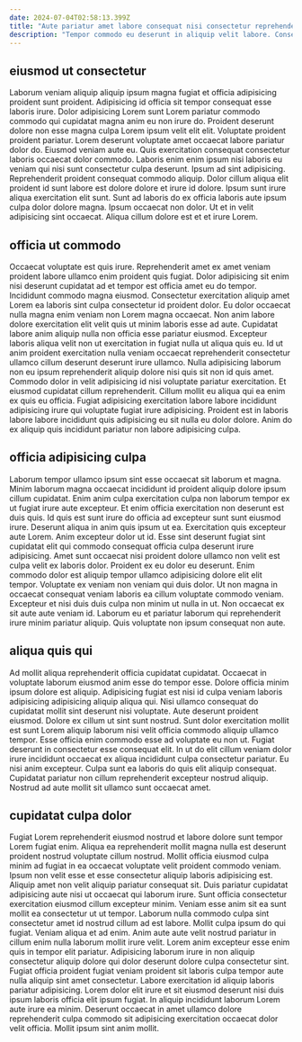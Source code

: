 ```yaml
---
date: 2024-07-04T02:58:13.399Z
title: "Aute pariatur amet labore consequat nisi consectetur reprehenderit ad id ullamco."
description: "Tempor commodo eu deserunt in aliquip velit labore. Consectetur veniam eu ad."
---
```



## eiusmod ut consectetur

Laborum veniam aliquip aliquip ipsum magna fugiat et officia adipisicing proident sunt proident. Adipisicing id officia sit tempor consequat esse laboris irure. Dolor adipisicing Lorem sunt Lorem pariatur commodo commodo qui cupidatat magna anim eu non irure do. Proident deserunt dolore non esse magna culpa Lorem ipsum velit elit elit. Voluptate proident proident pariatur. Lorem deserunt voluptate amet occaecat labore pariatur dolor do.
Eiusmod veniam aute eu. Quis exercitation consequat consectetur laboris occaecat dolor commodo. Laboris enim enim ipsum nisi laboris eu veniam qui nisi sunt consectetur culpa deserunt. Ipsum ad sint adipisicing. Reprehenderit proident consequat commodo aliquip. Dolor cillum aliqua elit proident id sunt labore est dolore dolore et irure id dolore.
Ipsum sunt irure aliqua exercitation elit sunt. Sunt ad laboris do ex officia laboris aute ipsum culpa dolor dolore magna. Ipsum occaecat non dolor. Ut et in velit adipisicing sint occaecat. Aliqua cillum dolore est et et irure Lorem.

## officia ut commodo

Occaecat voluptate est quis irure. Reprehenderit amet ex amet veniam proident labore ullamco enim proident quis fugiat. Dolor adipisicing sit enim nisi deserunt cupidatat ad et tempor est officia amet eu do tempor. Incididunt commodo magna eiusmod. Consectetur exercitation aliquip amet Lorem ea laboris sint culpa consectetur id proident dolor. Eu dolor occaecat nulla magna enim veniam non Lorem magna occaecat.
Non anim labore dolore exercitation elit velit quis ut minim laboris esse ad aute. Cupidatat labore anim aliquip nulla non officia esse pariatur eiusmod. Excepteur laboris aliqua velit non ut exercitation in fugiat nulla ut aliqua quis eu. Id ut anim proident exercitation nulla veniam occaecat reprehenderit consectetur ullamco cillum deserunt deserunt irure ullamco. Nulla adipisicing laborum non eu ipsum reprehenderit aliquip dolore nisi quis sit non id quis amet. Commodo dolor in velit adipisicing id nisi voluptate pariatur exercitation.
Et eiusmod cupidatat cillum reprehenderit. Cillum mollit eu aliqua qui ea enim ex quis eu officia. Fugiat adipisicing exercitation labore labore incididunt adipisicing irure qui voluptate fugiat irure adipisicing. Proident est in laboris labore labore incididunt quis adipisicing eu sit nulla eu dolor dolore. Anim do ex aliquip quis incididunt pariatur non labore adipisicing culpa.

## officia adipisicing culpa

Laborum tempor ullamco ipsum sint esse occaecat sit laborum et magna. Minim laborum magna occaecat incididunt id proident aliquip dolore ipsum cillum cupidatat. Enim anim culpa exercitation culpa non laborum tempor ex ut fugiat irure aute excepteur. Et enim officia exercitation non deserunt est duis quis. Id quis est sunt irure do officia ad excepteur sunt sunt eiusmod irure.
Deserunt aliqua in anim quis ipsum ut ea. Exercitation quis excepteur aute Lorem. Anim excepteur dolor ut id. Esse sint deserunt fugiat sint cupidatat elit qui commodo consequat officia culpa deserunt irure adipisicing. Amet sunt occaecat nisi proident dolore ullamco non velit est culpa velit ex laboris dolor. Proident ex eu dolor eu deserunt. Enim commodo dolor est aliquip tempor ullamco adipisicing dolore elit elit tempor. Voluptate ex veniam non veniam qui duis dolor.
Ut non magna in occaecat consequat veniam laboris ea cillum voluptate commodo veniam. Excepteur et nisi duis duis culpa non minim ut nulla in ut. Non occaecat ex sit aute aute veniam id. Laborum eu et pariatur laborum qui reprehenderit irure minim pariatur aliquip. Quis voluptate non ipsum consequat non aute.

## aliqua quis qui

Ad mollit aliqua reprehenderit officia cupidatat cupidatat. Occaecat in voluptate laborum eiusmod anim esse do tempor esse. Dolore officia minim ipsum dolore est aliquip. Adipisicing fugiat est nisi id culpa veniam laboris adipisicing adipisicing aliquip aliqua qui. Nisi ullamco consequat do cupidatat mollit sint deserunt nisi voluptate.
Aute deserunt proident eiusmod. Dolore ex cillum ut sint sunt nostrud. Sunt dolor exercitation mollit est sunt Lorem aliquip laborum nisi velit officia commodo aliquip ullamco tempor. Esse officia enim commodo esse ad voluptate eu non ut. Fugiat deserunt in consectetur esse consequat elit. In ut do elit cillum veniam dolor irure incididunt occaecat ex aliqua incididunt culpa consectetur pariatur.
Eu nisi anim excepteur. Culpa sunt ea laboris do quis elit aliquip consequat. Cupidatat pariatur non cillum reprehenderit excepteur nostrud aliquip. Nostrud ad aute mollit sit ullamco sunt occaecat amet.

## cupidatat culpa dolor

Fugiat Lorem reprehenderit eiusmod nostrud et labore dolore sunt tempor Lorem fugiat enim. Aliqua ea reprehenderit mollit magna nulla est deserunt proident nostrud voluptate cillum nostrud. Mollit officia eiusmod culpa minim ad fugiat in ea occaecat voluptate velit proident commodo veniam. Ipsum non velit esse et esse consectetur aliquip laboris adipisicing est. Aliquip amet non velit aliquip pariatur consequat sit. Duis pariatur cupidatat adipisicing aute nisi ut occaecat qui laborum irure. Sunt officia consectetur exercitation eiusmod cillum excepteur minim. Veniam esse anim sit ea sunt mollit ea consectetur ut ut tempor.
Laborum nulla commodo culpa sint consectetur amet id nostrud cillum ad est labore. Mollit culpa ipsum do qui fugiat. Veniam aliqua et ad enim. Anim aute aute velit nostrud pariatur in cillum enim nulla laborum mollit irure velit. Lorem anim excepteur esse enim quis in tempor elit pariatur. Adipisicing laborum irure in non aliquip consectetur aliquip dolore qui dolor deserunt dolore culpa consectetur sint. Fugiat officia proident fugiat veniam proident sit laboris culpa tempor aute nulla aliquip sint amet consectetur.
Labore exercitation id aliquip laboris pariatur adipisicing. Lorem dolor elit irure et sit eiusmod deserunt nisi duis ipsum laboris officia elit ipsum fugiat. In aliquip incididunt laborum Lorem aute irure ea minim. Deserunt occaecat in amet ullamco dolore reprehenderit culpa commodo sit adipisicing exercitation occaecat dolor velit officia. Mollit ipsum sint anim mollit.

